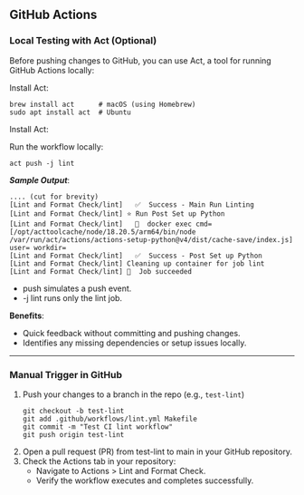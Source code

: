 ## GitHub Actions

### Local Testing with Act (Optional)

Before pushing changes to GitHub, you can use Act, a tool for running GitHub Actions locally:

Install Act:

```shell
brew install act      # macOS (using Homebrew)
sudo apt install act  # Ubuntu
```

Install Act:


Run the workflow locally:

```shell
act push -j lint
```

**_Sample Output_**:

```shell
.... (cut for brevity)
[Lint and Format Check/lint]   ✅  Success - Main Run Linting
[Lint and Format Check/lint] ⭐ Run Post Set up Python
[Lint and Format Check/lint]   🐳  docker exec cmd=[/opt/acttoolcache/node/18.20.5/arm64/bin/node /var/run/act/actions/actions-setup-python@v4/dist/cache-save/index.js] user= workdir=
[Lint and Format Check/lint]   ✅  Success - Post Set up Python
[Lint and Format Check/lint] Cleaning up container for job lint
[Lint and Format Check/lint] 🏁  Job succeeded
```

* push simulates a push event.
* -j lint runs only the lint job.

**Benefits**:
* Quick feedback without committing and pushing changes.
* Identifies any missing dependencies or setup issues locally.

---

### Manual Trigger in GitHub

1. Push your changes to a branch in the repo (e.g., `test-lint`)
    ```shell
    git checkout -b test-lint
    git add .github/workflows/lint.yml Makefile
    git commit -m "Test CI lint workflow"
    git push origin test-lint
    ```
2. Open a pull request (PR) from test-lint to main in your GitHub repository. 
3. Check the Actions tab in your repository:
   * Navigate to Actions > Lint and Format Check.
   * Verify the workflow executes and completes successfully.